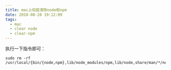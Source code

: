 ```yaml
---
title: mac上彻底清除node和npm
date: 2018-08-28 19:12:09
tags:
  - mac
  - clear node
  - clear-npm
---
```

执行一下指令即可：
```
sudo rm -rf /usr/local/{bin/{node,npm},lib/node_modules/npm,lib/node,share/man/*/node.*}
```
